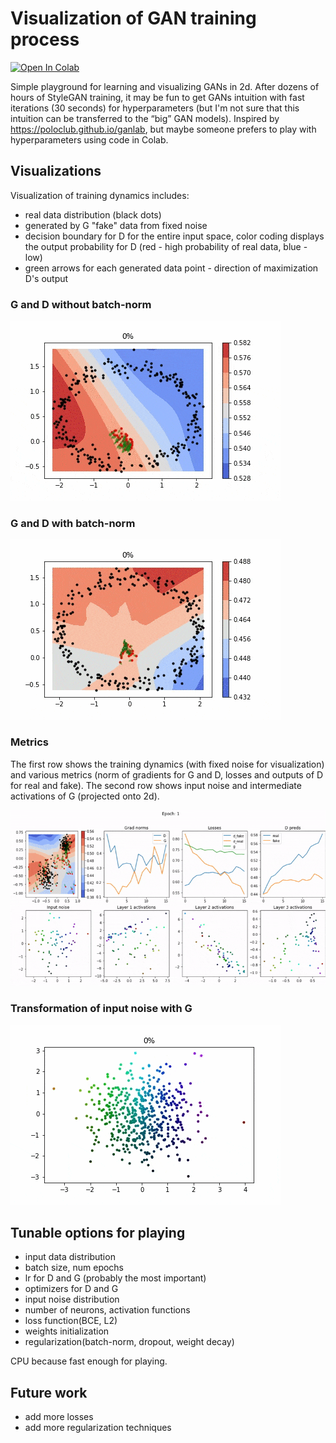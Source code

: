# Visualization of GAN training process
[![Open In Colab](https://colab.research.google.com/assets/colab-badge.svg)](https://colab.research.google.com/github/EvgenyKashin/gan-vis/blob/master/Playing_with_gans.ipynb)

Simple playground for learning and visualizing GANs in 2d.
After dozens of hours of StyleGAN training, it may be fun 
to get GANs intuition with fast iterations (30 seconds) 
for hyperparameters (but I'm not sure that this intuition 
can be transferred to the “big” GAN models). 
Inspired by https://poloclub.github.io/ganlab, 
but maybe someone prefers to play with hyperparameters using code in Colab.

## Visualizations 
Visualization of training dynamics includes:
- real data distribution (black dots)
- generated by G "fake" data from fixed noise
- decision boundary for D for the entire input space, color coding displays the
 output probability for D (red - high probability of real data, blue - low)
- green arrows for each generated data point - direction of maximization
 D's output

### G and D without batch-norm
![without_bn](imgs/without_bn.gif)

### G and D with batch-norm
![with_bn](imgs/with_bn.gif)

### Metrics
The first row shows the training dynamics (with fixed noise for visualization) 
and various metrics (norm of gradients for G and D, losses and outputs of D for
real and fake). The second row shows input noise and intermediate activations
of G (projected onto 2d).

![dashboard](imgs/dashboard.gif)

### Transformation of input noise with G
![noise2G](imgs/noise2G.gif)

## Tunable options for playing
- input data distribution
- batch size, num epochs
- lr for D and G (probably the most important)
- optimizers for D and G
- input noise distribution
- number of neurons, activation functions
- loss function(BCE, L2)
- weights initialization
- regularization(batch-norm, dropout, weight decay)

CPU because fast enough for playing.

## Future work
- add more losses
- add more regularization techniques
